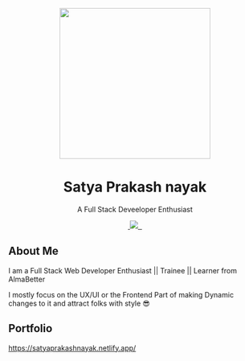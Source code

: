 <p align="center">
  <img width="300px" src="https://repository-images.githubusercontent.com/462900780/0a10af70-6cbf-46df-9071-0ff586a3b1d6">
</p>

<h1 align="center">Satya Prakash nayak</h1>

<p align="center">A Full Stack Deveeloper Enthusiast</p>

<p align="center">
  <a aria-label="npm package" href="https://www.npmjs.com/package/@primer/react">
    <img alt="" src="https://img.shields.io/npm/v/@primer/react.svg">
  </a>
  <a aria-label="contributors graph" href="https://github.com/primer/react/graphs/contributors">
    <img src="https://img.shields.io/github/contributors/primer/react.svg">
  </a>
  <a aria-label="last commit" href="https://github.com/primer/react/commits/main">
    <img alt="" src=
  "https://img.shields.io/github/last-commit/primer/react.svg">
  </a>
  <a aria-label="license" href="https://github.com/primer/react/blob/main/LICENSE">
    <img src="https://img.shields.io/github/license/primer/react.svg" alt="">
  </a>
</p>

## About Me

I am a Full Stack Web Developer Enthusiast   ||   Trainee   ||  Learner from AlmaBetter

I mostly focus on the UX/UI or the Frontend Part of making Dynamic changes to it and attract folks with style 😎


## Portfolio 

https://satyaprakashnayak.netlify.app/




